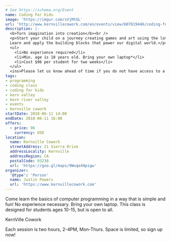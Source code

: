 ```yaml
---
# See https://schema.org/Event
name: Coding For Kids
image: 'https://imgur.com/sVjMtGL'
url: 'http://www.kernvillecowork.com/en/events/view/607819446/coding-for-kids--introductory'
description: |-
  <b>Turn imagination into creation</b><br />
  <p>Start your child on a journey creating games and art using the latest technology.
  Learn and apply the building blocks that power our digital world.</p>
  <ul>
    <li>No experience required</li>
    <li>Min. age is 10 years old. Bring your own laptop*</li>
    <li>Cost $96 per student for two weeks</li>
  </ul>
  <ins>Please let us know ahead of time if you do not have access to a laptop</ins>
tags:
- programming
- coding class
- coding for kids
- kern valley
- kern river valley
- events
- kernville cowork
startDate: 2018-06-11 14:00
endDate: 2018-06-11 16:00
offers:
  - price: 96
    currency: USD
location:
  name: Kernville Cowork
  streetAddress: 21 Sierra Drive
  addressLocality: Kernville
  addressRegion: CA
  postalCode: 93238
  url: 'https://goo.gl/maps/9Wuqe49pigw'
organizer:
  '@type': 'Person'
  name: Justin Powers
  url: 'https://www.kernvillecowork.com'
---
```

<script type="module">
  import HTMLOpenStreetMapElement from 'https://cdn.kernvalley.us/components/open-street-map.js';

  customElements.define(HTMLOpenStreetMapElement.tagName, HTMLOpenStreetMapElement);
</script>
Come learn the basics of computer programming in a way that is simple and fun! 
No experience necessary.  Bring your own laptop.  This class is designed for
students ages 10-15, but is open to all.
<open-street-map>
  <map-marker slot="markers" longitude="-118.4206114" latitude="35.756003" title="Kernville Cowork" icon="https://cdn.kernvalley.us/img/octicons/organization.svg"></map-marker>
    <div slot="popup">
			KernVille Cowork
		</div>
</open-street-map>

Each session is two hours, 2-4PM, Mon-Thurs.  Space is limited, so sign up now!
